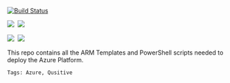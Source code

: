 
[![Build Status](https://dev.azure.com/quisitive/Azure%20CoE/_apis/build/status/azure-deployment-coe/azure-deployment-coe%20CI?branchName=master)](https://dev.azure.com/quisitive/Azure%20CoE/_build/latest?definitionId=38&branchName=master)

<IMG SRC="https://azurequickstartsservice.blob.core.windows.net/badges/100-blank-template/PublicLastTestDate.svg" />&nbsp;
<IMG SRC="https://azurequickstartsservice.blob.core.windows.net/badges/100-blank-template/PublicDeployment.svg" />&nbsp;

<IMG SRC="https://azurequickstartsservice.blob.core.windows.net/badges/100-blank-template/BestPracticeResult.svg" />&nbsp;
<IMG SRC="https://azurequickstartsservice.blob.core.windows.net/badges/100-blank-template/CredScanResult.svg" />&nbsp;

This repo contains all the ARM Templates and PowerShell scripts needed to deploy the Azure Platform.

`Tags: Azure, Qusitive`

